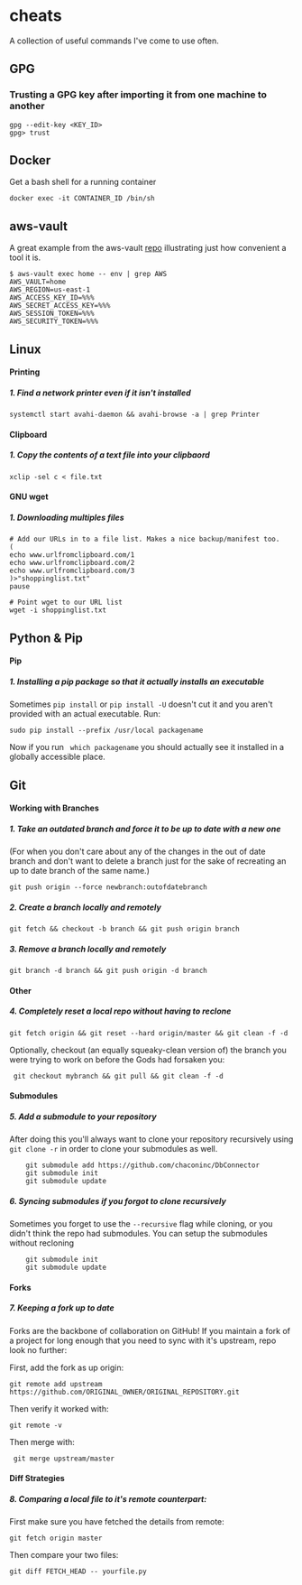 # cheats
A collection of useful commands I've come to use often. 

## GPG

### Trusting a GPG key after importing it from one machine to another

```
gpg --edit-key <KEY_ID>
gpg> trust
```

## Docker

Get a bash shell for a running container

```
docker exec -it CONTAINER_ID /bin/sh
```

## aws-vault

A great example from the aws-vault [repo](https://github.com/99designs/aws-vault) illustrating just how convenient a tool it is.

```
$ aws-vault exec home -- env | grep AWS
AWS_VAULT=home
AWS_REGION=us-east-1
AWS_ACCESS_KEY_ID=%%%
AWS_SECRET_ACCESS_KEY=%%%
AWS_SESSION_TOKEN=%%%
AWS_SECURITY_TOKEN=%%%
```

## Linux
#### Printing

##### 1. Find a network printer even if it isn't installed
``` systemctl start avahi-daemon && avahi-browse -a | grep Printer ``` 
#### Clipboard

##### 1. Copy the contents of a text file into your clipbaord
``` xclip -sel c < file.txt ```

#### GNU wget

##### 1. Downloading multiples files

``` 
# Add our URLs in to a file list. Makes a nice backup/manifest too.
(
echo www.urlfromclipboard.com/1
echo www.urlfromclipboard.com/2
echo www.urlfromclipboard.com/3
)>"shoppinglist.txt"
pause

# Point wget to our URL list
wget -i shoppinglist.txt
```

## Python & Pip
#### Pip
##### 1. Installing a pip package so that it actually installs an executable
Sometimes ```pip install``` or ```pip install -U``` doesn't cut it and you aren't 
provided with an actual executable. Run:

``` sudo pip install --prefix /usr/local packagename ```

Now if you run ``` which packagename``` you should actually see it installed
in a globally accessible place. 

## Git
#### Working with Branches
##### 1. Take an outdated branch and force it to be up to date with a new one

(For when you don't care about any of the changes in the out of date branch and don't 
want to delete a branch just for the sake of recreating an up to date branch of the same name.)

``` git push origin --force newbranch:outofdatebranch ```

##### 2. Create a branch locally _and_ remotely 
``` git fetch && checkout -b branch && git push origin branch ```

##### 3. Remove a branch locally _and_ remotely 

```git branch -d branch && git push origin -d branch ```


#### Other

##### 4. Completely reset a local repo without having to reclone 

```git fetch origin && git reset --hard origin/master && git clean -f -d ```

Optionally, checkout (an equally squeaky-clean version of) the branch you were trying to work on before the Gods had forsaken you:

``` git checkout mybranch && git pull && git clean -f -d```


#### Submodules

##### 5. Add a submodule to your repository
After doing this you'll always want to clone your repository recursively using ``` git clone -r``` in order to 
clone your submodules as well. 

``` 
    git submodule add https://github.com/chaconinc/DbConnector
    git submodule init
    git submodule update
```

##### 6. Syncing submodules if you forgot to clone recursively

Sometimes you forget to use the `--recursive` flag while cloning, or you didn't think the repo had submodules. You can setup the submodules without recloning 

``` 
    git submodule init
    git submodule update
```

#### Forks

##### 7. Keeping a fork up to date

Forks are the backbone of collaboration on GitHub! If you maintain a fork of a project for long enough that you need to sync with it's upstream, repo look no further:

First, add the fork as up origin:

``` git remote add upstream https://github.com/ORIGINAL_OWNER/ORIGINAL_REPOSITORY.git ```

Then verify it worked with:

``` git remote -v ```

Then merge with:

``` git merge upstream/master```

#### Diff Strategies

##### 8. Comparing a local file to it's remote counterpart:

First make sure you have fetched the details from remote:

``` git fetch origin master ```

Then compare your two files:

``` git diff FETCH_HEAD -- yourfile.py ```
